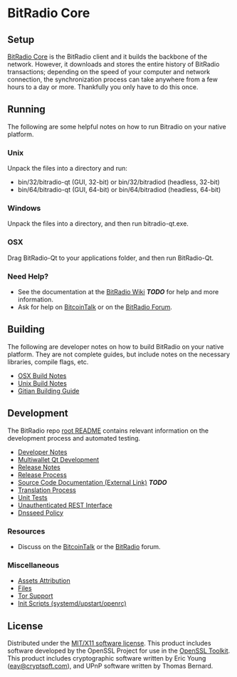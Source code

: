 BitRadio Core
=====================

Setup
---------------------
[BitRadio Core](http://bitrad.io/download) is the BitRadio client and it builds the backbone of the network. However, it downloads and stores the entire history of BitRadio transactions; depending on the speed of your computer and network connection, the synchronization process can take anywhere from a few hours to a day or more. Thankfully you only have to do this once.

Running
---------------------
The following are some helpful notes on how to run Bitradio on your native platform.

### Unix

Unpack the files into a directory and run:

- bin/32/bitradio-qt (GUI, 32-bit) or bin/32/bitradiod (headless, 32-bit)
- bin/64/bitradio-qt (GUI, 64-bit) or bin/64/bitradiod (headless, 64-bit)

### Windows

Unpack the files into a directory, and then run bitradio-qt.exe.

### OSX

Drag BitRadio-Qt to your applications folder, and then run BitRadio-Qt.

### Need Help?

* See the documentation at the [BitRadio Wiki](https://bitrad.io) ***TODO***
for help and more information.
* Ask for help on [BitcoinTalk](https://bitcointalk.org/index.php?topic=) or on the [BitRadio Forum](http://forum.bitrad.io/).


Building
---------------------
The following are developer notes on how to build BitRadio on your native platform. They are not complete guides, but include notes on the necessary libraries, compile flags, etc.

- [OSX Build Notes](build-osx.md)
- [Unix Build Notes](build-unix.md)
- [Gitian Building Guide](gitian-building.md)

Development
---------------------
The BitRadio repo [root README](https://github.com/thebitradio/bitradio/blob/master/README.md) contains relevant information on the development process and automated testing.

- [Developer Notes](developer-notes.md)
- [Multiwallet Qt Development](multiwallet-qt.md)
- [Release Notes](release-notes.md)
- [Release Process](release-process.md)
- [Source Code Documentation (External Link)](https://dev.visucore.com/bitcoin/doxygen/) ***TODO***
- [Translation Process](translation_process.md)
- [Unit Tests](unit-tests.md)
- [Unauthenticated REST Interface](REST-interface.md)
- [Dnsseed Policy](dnsseed-policy.md)

### Resources

* Discuss on the [BitcoinTalk](https://bitcointalk.org/index.php?topic=) or the [BitRadio](http://forum.bitrad.io/) forum.


### Miscellaneous
- [Assets Attribution](assets-attribution.md)
- [Files](files.md)
- [Tor Support](tor.md)
- [Init Scripts (systemd/upstart/openrc)](init.md)

License
---------------------
Distributed under the [MIT/X11 software license](http://www.opensource.org/licenses/mit-license.php).
This product includes software developed by the OpenSSL Project for use in the [OpenSSL Toolkit](https://www.openssl.org/). This product includes
cryptographic software written by Eric Young ([eay@cryptsoft.com](mailto:eay@cryptsoft.com)), and UPnP software written by Thomas Bernard.

